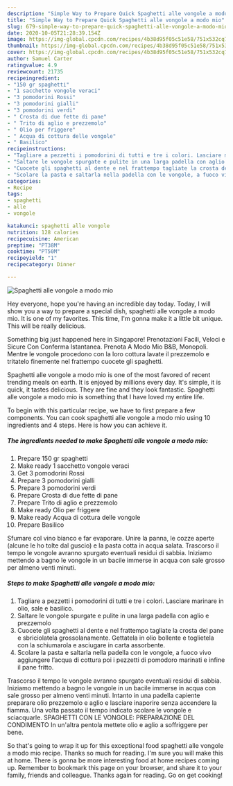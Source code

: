 ```yaml
---
description: "Simple Way to Prepare Quick Spaghetti alle vongole a modo mio"
title: "Simple Way to Prepare Quick Spaghetti alle vongole a modo mio"
slug: 679-simple-way-to-prepare-quick-spaghetti-alle-vongole-a-modo-mio
date: 2020-10-05T21:28:39.154Z
image: https://img-global.cpcdn.com/recipes/4b38d95f05c51e58/751x532cq70/spaghetti-alle-vongole-a-modo-mio-recipe-main-photo.jpg
thumbnail: https://img-global.cpcdn.com/recipes/4b38d95f05c51e58/751x532cq70/spaghetti-alle-vongole-a-modo-mio-recipe-main-photo.jpg
cover: https://img-global.cpcdn.com/recipes/4b38d95f05c51e58/751x532cq70/spaghetti-alle-vongole-a-modo-mio-recipe-main-photo.jpg
author: Samuel Carter
ratingvalue: 4.9
reviewcount: 21735
recipeingredient:
- "150 gr spaghetti"
- "1 sacchetto vongole veraci"
- "3 pomodorini Rossi"
- "3 pomodorini gialli"
- "3 pomodorini verdi"
- " Crosta di due fette di pane"
- " Trito di aglio e prezzemolo"
- " Olio per friggere"
- " Acqua di cottura delle vongole"
- " Basilico"
recipeinstructions:
- "Tagliare a pezzetti i pomodorini di tutti e tre i colori. Lasciare marinare in olio, sale e basilico."
- "Saltare le vongole spurgate e pulite in una larga padella con aglio e prezzemolo"
- "Cuocete gli spaghetti al dente e nel frattempo tagliate la crosta del pane e sbriciolatela grossolanamente. Gettatela in olio bollente e toglietela con la schiumarola e asciugare in carta assorbente."
- "Scolare la pasta e saltarla nella padella con le vongole, a fuoco vivo aggiungere l’acqua di cottura poi i pezzetti di pomodoro marinati e infine il pane fritto."
categories:
- Recipe
tags:
- spaghetti
- alle
- vongole

katakunci: spaghetti alle vongole 
nutrition: 128 calories
recipecuisine: American
preptime: "PT38M"
cooktime: "PT50M"
recipeyield: "1"
recipecategory: Dinner

---
```



![Spaghetti alle vongole a modo mio](https://img-global.cpcdn.com/recipes/4b38d95f05c51e58/751x532cq70/spaghetti-alle-vongole-a-modo-mio-recipe-main-photo.jpg)

Hey everyone, hope you're having an incredible day today. Today, I will show you a way to prepare a special dish, spaghetti alle vongole a modo mio. It is one of my favorites. This time, I'm gonna make it a little bit unique. This will be really delicious.

Something big just happened here in Singapore! Prenotazioni Facili, Veloci e Sicure Con Conferma Istantanea. Prenota A Modo Mio B&amp;B, Monopoli. Mentre le vongole procedono con la loro cottura lavate il prezzemolo e tritatelo finemente nel frattempo cuocete gli spaghetti.

Spaghetti alle vongole a modo mio is one of the most favored of recent trending meals on earth. It is enjoyed by millions every day. It's simple, it is quick, it tastes delicious. They are fine and they look fantastic. Spaghetti alle vongole a modo mio is something that I have loved my entire life.


To begin with this particular recipe, we have to first prepare a few components. You can cook spaghetti alle vongole a modo mio using 10 ingredients and 4 steps. Here is how you can achieve it.

<!--inarticleads1-->

##### The ingredients needed to make Spaghetti alle vongole a modo mio:

1. Prepare 150 gr spaghetti
1. Make ready 1 sacchetto vongole veraci
1. Get 3 pomodorini Rossi
1. Prepare 3 pomodorini gialli
1. Prepare 3 pomodorini verdi
1. Prepare  Crosta di due fette di pane
1. Prepare  Trito di aglio e prezzemolo
1. Make ready  Olio per friggere
1. Make ready  Acqua di cottura delle vongole
1. Prepare  Basilico


Sfumare col vino bianco e far evaporare. Unire la panna, le cozze aperte (alcune le ho tolte dal guscio) e la pasta cotta in acqua salata. Trascorso il tempo le vongole avranno spurgato eventuali residui di sabbia. Iniziamo mettendo a bagno le vongole in un bacile immerse in acqua con sale grosso per almeno venti minuti. 

<!--inarticleads2-->

##### Steps to make Spaghetti alle vongole a modo mio:

1. Tagliare a pezzetti i pomodorini di tutti e tre i colori. Lasciare marinare in olio, sale e basilico.
1. Saltare le vongole spurgate e pulite in una larga padella con aglio e prezzemolo
1. Cuocete gli spaghetti al dente e nel frattempo tagliate la crosta del pane e sbriciolatela grossolanamente. Gettatela in olio bollente e toglietela con la schiumarola e asciugare in carta assorbente.
1. Scolare la pasta e saltarla nella padella con le vongole, a fuoco vivo aggiungere l’acqua di cottura poi i pezzetti di pomodoro marinati e infine il pane fritto.


Trascorso il tempo le vongole avranno spurgato eventuali residui di sabbia. Iniziamo mettendo a bagno le vongole in un bacile immerse in acqua con sale grosso per almeno venti minuti. Intanto in una padella capiente preparare olio prezzemolo e aglio e lasciare inaporire senza accendere la fiamma. Una volta passato il tempo indicato scolare le vongole e sciacquarle. SPAGHETTI CON LE VONGOLE: PREPARAZIONE DEL CONDIMENTO In un&#39;altra pentola mettete olio e aglio a soffriggere per bene. 

So that's going to wrap it up for this exceptional food spaghetti alle vongole a modo mio recipe. Thanks so much for reading. I'm sure you will make this at home. There is gonna be more interesting food at home recipes coming up. Remember to bookmark this page on your browser, and share it to your family, friends and colleague. Thanks again for reading. Go on get cooking!
